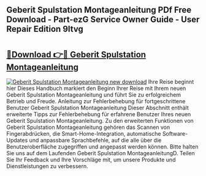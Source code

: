 ## Geberit Spulstation Montageanleitung PDf Free Download - Part-ezG Service Owner Guide - User Repair Edition 9Itvg

# <h2><a href="http://df6iby.blite.top/?on=Geberit+Spulstation+Montageanleitung">🔗Download 👉🔴 Geberit Spulstation Montageanleitung</a></h2>

[![Geberit Spulstation Montageanleitung new download](https://i.imgur.com/lujVjoI.png)](http://df6iby.blite.top/?on=Geberit+Spulstation+Montageanleitung)
Ihre Reise beginnt hier Dieses Handbuch markiert den Beginn Ihrer Reise mit Ihrem neuen Geberit Spulstation Montageanleitung und führt Sie zu erfolgreichem Betrieb und Freude. Anleitung zur Fehlerbehebung für fortgeschrittene Benutzer Geberit Spulstation Montageanleitung Dieser Abschnitt enthält erweiterte Tipps zur Fehlerbehebung für erfahrene Benutzer Ihres neuen Geberit Spulstation Montageanleitung. Zu den erweiterten Funktionen von Geberit Spulstation Montageanleitung gehören das Scannen von Fingerabdrücken, die Smart-Home-Integration, automatische Software-Updates und anpassbare Sprachbefehle, auf die alle über die Benutzeroberfläche zugegriffen und angepasst werden können. Bitte halten Sie uns auf dem Laufenden Geberit Spulstation MontageanleitungD. Teilen Sie Ihr Feedback und Ihre Vorschläge mit, um unsere Produkte und Dienstleistungen zu verbessern.
